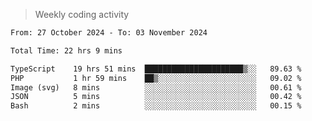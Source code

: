 > Weekly coding activity
<!--START_SECTION:waka-->

```txt
From: 27 October 2024 - To: 03 November 2024

Total Time: 22 hrs 9 mins

TypeScript    19 hrs 51 mins  ██████████████████████▒░░   89.63 %
PHP           1 hr 59 mins    ██▒░░░░░░░░░░░░░░░░░░░░░░   09.02 %
Image (svg)   8 mins          ░░░░░░░░░░░░░░░░░░░░░░░░░   00.61 %
JSON          5 mins          ░░░░░░░░░░░░░░░░░░░░░░░░░   00.42 %
Bash          2 mins          ░░░░░░░░░░░░░░░░░░░░░░░░░   00.15 %
```

<!--END_SECTION:waka-->

